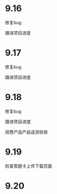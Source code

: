 # 9.16

修复bug

跟进项目进度

# 9.17

修复bug

跟进项目进度

# 9.18

修复bug

跟进项目进度

阅卷产品产品送测验收

# 9.19

检查答题卡上传下载页面

# 9.20

